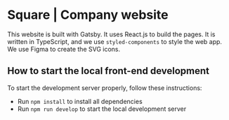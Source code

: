 # Square | Company website

This website is built with Gatsby. It uses React.js to build the pages. It is written in TypeScript, and we use `styled-components` to style the web app. We use Figma to create the SVG icons.

## How to start the local front-end development

To start the development server properly, follow these instructions:

-   Run `npm install` to install all dependencies
-   Run `npm run develop` to start the local development server
